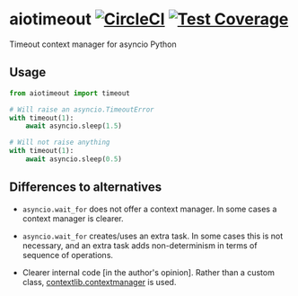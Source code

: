 # aiotimeout [![CircleCI](https://circleci.com/gh/michalc/aiotimeout.svg?style=svg)](https://circleci.com/gh/michalc/aiotimeout) [![Test Coverage](https://api.codeclimate.com/v1/badges/8de540239bd7d6566f58/test_coverage)](https://codeclimate.com/github/michalc/aiotimeout/test_coverage)

Timeout context manager for asyncio Python


## Usage

```python
from aiotimeout import timeout

# Will raise an asyncio.TimeoutError
with timeout(1):
    await asyncio.sleep(1.5)

# Will not raise anything
with timeout(1):
    await asyncio.sleep(0.5)
```


## Differences to alternatives

- `asyncio.wait_for` does not offer a context manager. In some cases a context manager is clearer.

- `asyncio.wait_for` creates/uses an extra task. In some cases this is not necessary, and an extra task adds non-determinism in terms of sequence of operations.

- Clearer internal code [in the author's opinion]. Rather than a custom class, [contextlib.contextmanager](https://docs.python.org/3/library/contextlib.html#contextlib.contextmanager) is used.
